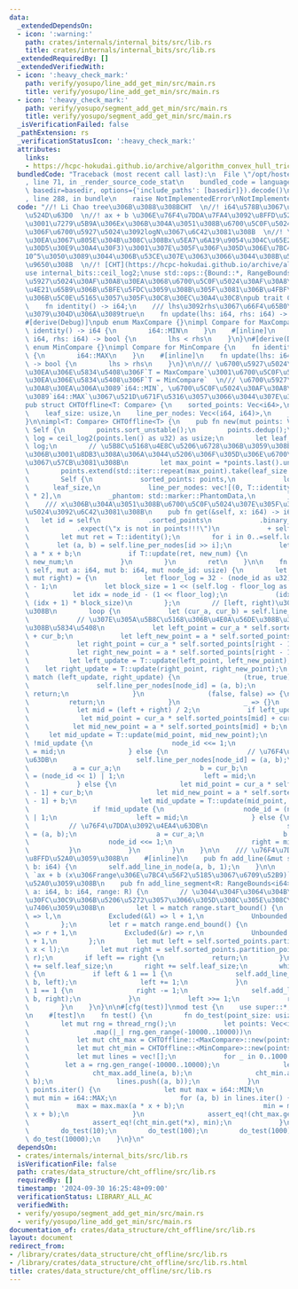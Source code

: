 ```yaml
---
data:
  _extendedDependsOn:
  - icon: ':warning:'
    path: crates/internals/internal_bits/src/lib.rs
    title: crates/internals/internal_bits/src/lib.rs
  _extendedRequiredBy: []
  _extendedVerifiedWith:
  - icon: ':heavy_check_mark:'
    path: verify/yosupo/line_add_get_min/src/main.rs
    title: verify/yosupo/line_add_get_min/src/main.rs
  - icon: ':heavy_check_mark:'
    path: verify/yosupo/segment_add_get_min/src/main.rs
    title: verify/yosupo/segment_add_get_min/src/main.rs
  _isVerificationFailed: false
  _pathExtension: rs
  _verificationStatusIcon: ':heavy_check_mark:'
  attributes:
    links:
    - https://hcpc-hokudai.github.io/archive/algorithm_convex_hull_trick_001.pdf
  bundledCode: "Traceback (most recent call last):\n  File \"/opt/hostedtoolcache/Python/3.10.15/x64/lib/python3.10/site-packages/onlinejudge_verify/documentation/build.py\"\
    , line 71, in _render_source_code_stat\n    bundled_code = language.bundle(stat.path,\
    \ basedir=basedir, options={'include_paths': [basedir]}).decode()\n  File \"/opt/hostedtoolcache/Python/3.10.15/x64/lib/python3.10/site-packages/onlinejudge_verify/languages/rust.py\"\
    , line 288, in bundle\n    raise NotImplementedError\nNotImplementedError\n"
  code: "//! Li Chao tree\u306B\u3088\u308BCHT  \n//! i64\u578B\u3067\u53CE\u307E\u308B\
    \u524D\u63D0  \n//! ax + b \u306E\u76F4\u7DDA\u7FA4\u3092\u8FFD\u52A0\u3057\u3066\
    \u3001\u7279\u5B9A\u306Ex\u306B\u304A\u3051\u308B\u6700\u5C0F\u5024\u307E\u305F\
    \u306F\u6700\u5927\u5024\u3092logN\u3067\u6C42\u3081\u308B  \n//! \u30AF\u30A8\
    \u30EA\u3067\u805E\u304B\u308C\u308Bx\u5EA7\u6A19\u9054\u304C\u65E2\u77E5(\u30AA\
    \u30D5\u30E9\u30A4\u30F3)\u3001\u307E\u305F\u306F\u305D\u306E\u7BC4\u56F2\u304C\
    10^5\u3050\u3089\u3044\u306B\u53CE\u307E\u3063\u3066\u3044\u308B\u5834\u5408\u306B\
    \u9650\u308B  \n//! [CHT](https://hcpc-hokudai.github.io/archive/algorithm_convex_hull_trick_001.pdf)\n\
    use internal_bits::ceil_log2;\nuse std::ops::{Bound::*, RangeBounds};\n\n/// \u6700\
    \u5927\u5024\u30AF\u30A8\u30EA\u3068\u6700\u5C0F\u5024\u30AF\u30A8\u30EA\u306E\
    \u4E21\u65B9\u306B\u5BFE\u5FDC\u3059\u308B\u305F\u3081\u306B\u4FBF\u5B9C\u7684\
    \u306B\u5C0E\u5165\u3057\u305F\u30C8\u30EC\u30A4\u30C8\npub trait Compare {\n\
    \    fn identity() -> i64;\n    /// lhs\u3092rhs\u3067\u66F4\u65B0\u3059\u308B\
    \u3079\u304D\u306A\u3089true\n    fn update(lhs: i64, rhs: i64) -> bool;\n}\n\n\
    #[derive(Debug)]\npub enum MaxCompare {}\nimpl Compare for MaxCompare {\n    fn\
    \ identity() -> i64 {\n        i64::MIN\n    }\n    #[inline]\n    fn update(lhs:\
    \ i64, rhs: i64) -> bool {\n        lhs < rhs\n    }\n}\n#[derive(Debug)]\npub\
    \ enum MinCompare {}\nimpl Compare for MinCompare {\n    fn identity() -> i64\
    \ {\n        i64::MAX\n    }\n    #[inline]\n    fn update(lhs: i64, rhs: i64)\
    \ -> bool {\n        lhs > rhs\n    }\n}\n\n/// \u6700\u5927\u5024\u30AF\u30A8\
    \u30EA\u306E\u5834\u5408\u306F`T = MaxCompare`\u3001\u6700\u5C0F\u5024\u30AF\u30A8\
    \u30EA\u306E\u5834\u5408\u306F`T = MinCompare`  \n/// \u6700\u5927\u5024\u30AF\
    \u30A8\u30EA\u306A\u3089`i64::MIN`, \u6700\u5C0F\u5024\u30AF\u30A8\u30EA\u306A\
    \u3089`i64::MAX`\u3067\u521D\u671F\u5316\u3057\u3066\u3044\u307E\u3059\n#[derive(Debug)]\n\
    pub struct CHTOffline<T: Compare> {\n    sorted_points: Vec<i64>,\n    log: usize,\n\
    \    leaf_size: usize,\n    line_per_nodes: Vec<(i64, i64)>,\n    _phantom: std::marker::PhantomData<T>,\n\
    }\n\nimpl<T: Compare> CHTOffline<T> {\n    pub fn new(mut points: Vec<i64>) ->\
    \ Self {\n        points.sort_unstable();\n        points.dedup();\n        let\
    \ log = ceil_log2(points.len() as u32) as usize;\n        let leaf_size = 1 <<\
    \ log;\n        // \u5B8C\u5168\u4E8C\u5206\u6728\u306B\u3059\u308B\u305F\u3081\
    \u306B\u3001\u8DB3\u308A\u306A\u3044\u5206\u306F\u305D\u306E\u6700\u5927\u5024\
    \u3067\u57CB\u3081\u308B\n        let max_point = *points.last().unwrap_or(&0);\n\
    \        points.extend(std::iter::repeat(max_point).take(leaf_size - points.len()));\n\
    \        Self {\n            sorted_points: points,\n            log,\n      \
    \      leaf_size,\n            line_per_nodes: vec![(0, T::identity()); leaf_size\
    \ * 2],\n            _phantom: std::marker::PhantomData,\n        }\n    }\n\n\
    \    /// x\u306B\u304A\u3051\u308B\u6700\u5C0F\u5024\u307E\u305F\u306F\u6700\u5927\
    \u5024\u3092\u6C42\u3081\u308B\n    pub fn get(&self, x: i64) -> i64 {\n     \
    \   let id = self\n            .sorted_points\n            .binary_search(&x)\n\
    \            .expect(\"x is not in points!!!\")\n            + self.leaf_size;\n\
    \        let mut ret = T::identity();\n        for i in 0..=self.log {\n     \
    \       let (a, b) = self.line_per_nodes[id >> i];\n            let new_num =\
    \ a * x + b;\n            if T::update(ret, new_num) {\n                ret =\
    \ new_num;\n            }\n        }\n        ret\n    }\n\n    fn add_line_in_node(&mut\
    \ self, mut a: i64, mut b: i64, mut node_id: usize) {\n        let (mut left,\
    \ mut right) = {\n            let floor_log = 32 - (node_id as u32).leading_zeros()\
    \ - 1;\n            let block_size = 1 << (self.log - floor_log as usize);\n \
    \           let idx = node_id - (1 << floor_log);\n            (idx * block_size,\
    \ (idx + 1) * block_size)\n        };\n        // [left, right)\u3067\u8003\u3048\
    \u308B\n        loop {\n            let (cur_a, cur_b) = self.line_per_nodes[node_id];\n\
    \            // \u307E\u305A\u5B8C\u5168\u306B\u4E0A\u56DE\u308B\u3001\u4E0B\u56DE\
    \u308B\u5834\u5408\n            let left_point = cur_a * self.sorted_points[left]\
    \ + cur_b;\n            let left_new_point = a * self.sorted_points[left] + b;\n\
    \            let right_point = cur_a * self.sorted_points[right - 1] + cur_b;\n\
    \            let right_new_point = a * self.sorted_points[right - 1] + b;\n  \
    \          let left_update = T::update(left_point, left_new_point);\n        \
    \    let right_update = T::update(right_point, right_new_point);\n           \
    \ match (left_update, right_update) {\n                (true, true) => {\n   \
    \                 self.line_per_nodes[node_id] = (a, b);\n                   \
    \ return;\n                }\n                (false, false) => {\n          \
    \          return;\n                }\n                _ => {}\n            }\n\
    \            let mid = (left + right) / 2;\n            if left_update {\n   \
    \             let mid_point = cur_a * self.sorted_points[mid] + cur_b;\n     \
    \           let mid_new_point = a * self.sorted_points[mid] + b;\n           \
    \     let mid_update = T::update(mid_point, mid_new_point);\n                if\
    \ !mid_update {\n                    node_id <<= 1;\n                    right\
    \ = mid;\n                } else {\n                    // \u76F4\u7DDA\u3092\u4EA4\
    \u63DB\n                    self.line_per_nodes[node_id] = (a, b);\n         \
    \           a = cur_a;\n                    b = cur_b;\n                    node_id\
    \ = (node_id << 1) | 1;\n                    left = mid;\n                }\n\
    \            } else {\n                let mid_point = cur_a * self.sorted_points[mid\
    \ - 1] + cur_b;\n                let mid_new_point = a * self.sorted_points[mid\
    \ - 1] + b;\n                let mid_update = T::update(mid_point, mid_new_point);\n\
    \                if !mid_update {\n                    node_id = (node_id << 1)\
    \ | 1;\n                    left = mid;\n                } else {\n          \
    \          // \u76F4\u7DDA\u3092\u4EA4\u63DB\n                    self.line_per_nodes[node_id]\
    \ = (a, b);\n                    a = cur_a;\n                    b = cur_b;\n\
    \                    node_id <<= 1;\n                    right = mid;\n      \
    \          }\n            }\n        }\n    }\n\n    /// \u76F4\u7DDA`ax + b`\u3092\
    \u8FFD\u52A0\u3059\u308B\n    #[inline]\n    pub fn add_line(&mut self, a: i64,\
    \ b: i64) {\n        self.add_line_in_node(a, b, 1);\n    }\n\n    /// \u7DDA\u5206\
    \ `ax + b (x\u306Frange\u306E\u7BC4\u56F2\u5185\u3067\u6709\u52B9)` \u3092\u8FFD\
    \u52A0\u3059\u308B\n    pub fn add_line_segment<R: RangeBounds<i64>>(&mut self,\
    \ a: i64, b: i64, range: R) {\n        // \u3044\u304F\u3064\u304B\u306E\u30CE\
    \u30FC\u30C9\u306B\u5206\u5272\u3057\u3066\u305D\u308C\u305E\u308C\u3067\u51E6\
    \u7406\u3059\u308B\n        let l = match range.start_bound() {\n            Included(&l)\
    \ => l,\n            Excluded(&l) => l + 1,\n            Unbounded => self.sorted_points[0],\n\
    \        };\n        let r = match range.end_bound() {\n            Included(&r)\
    \ => r + 1,\n            Excluded(&r) => r,\n            Unbounded => *self.sorted_points.last().unwrap()\
    \ + 1,\n        };\n        let mut left = self.sorted_points.partition_point(|&x|\
    \ x < l);\n        let mut right = self.sorted_points.partition_point(|&x| x <\
    \ r);\n        if left == right {\n            return;\n        }\n        left\
    \ += self.leaf_size;\n        right += self.leaf_size;\n        while left < right\
    \ {\n            if left & 1 == 1 {\n                self.add_line_in_node(a,\
    \ b, left);\n                left += 1;\n            }\n            if right &\
    \ 1 == 1 {\n                right -= 1;\n                self.add_line_in_node(a,\
    \ b, right);\n            }\n            left >>= 1;\n            right >>= 1;\n\
    \        }\n    }\n}\n\n#[cfg(test)]\nmod test {\n    use super::*;\n    use rand::prelude::*;\n\
    \n    #[test]\n    fn test() {\n        fn do_test(point_size: usize) {\n    \
    \        let mut rng = thread_rng();\n            let points: Vec<i64> = (0..point_size)\n\
    \                .map(|_| rng.gen_range(-10000..10000))\n                .collect();\n\
    \            let mut cht_max = CHTOffline::<MaxCompare>::new(points.clone());\n\
    \            let mut cht_min = CHTOffline::<MinCompare>::new(points.clone());\n\
    \            let mut lines = vec![];\n            for _ in 0..1000 {\n       \
    \         let a = rng.gen_range(-10000..10000);\n                let b = rng.gen_range(-10000..10000);\n\
    \                cht_max.add_line(a, b);\n                cht_min.add_line(a,\
    \ b);\n                lines.push((a, b));\n            }\n            for x in\
    \ points.iter() {\n                let mut max = i64::MIN;\n                let\
    \ mut min = i64::MAX;\n                for (a, b) in lines.iter() {\n        \
    \            max = max.max(a * x + b);\n                    min = min.min(a *\
    \ x + b);\n                }\n                assert_eq!(cht_max.get(*x), max);\n\
    \                assert_eq!(cht_min.get(*x), min);\n            }\n        }\n\
    \        do_test(10);\n        do_test(100);\n        do_test(1000);\n       \
    \ do_test(10000);\n    }\n}\n"
  dependsOn:
  - crates/internals/internal_bits/src/lib.rs
  isVerificationFile: false
  path: crates/data_structure/cht_offline/src/lib.rs
  requiredBy: []
  timestamp: '2024-09-30 16:25:48+09:00'
  verificationStatus: LIBRARY_ALL_AC
  verifiedWith:
  - verify/yosupo/segment_add_get_min/src/main.rs
  - verify/yosupo/line_add_get_min/src/main.rs
documentation_of: crates/data_structure/cht_offline/src/lib.rs
layout: document
redirect_from:
- /library/crates/data_structure/cht_offline/src/lib.rs
- /library/crates/data_structure/cht_offline/src/lib.rs.html
title: crates/data_structure/cht_offline/src/lib.rs
---
```

